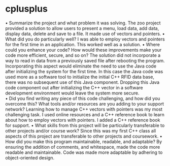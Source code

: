 # cplusplus
•	Summarize the project and what problem it was solving.
The zoo project provided a solution to allow users to present a menu, load data, add data, display data, delete and save to a file.  It made use of vectors and pointers. 
•	What did you do particularly well?
I was able to employ vectors and pointers for the first time in an application.  This worked well as a solution.
•	Where could you enhance your code? How would these improvements make your code more efficient, secure, and so on? The solution did not incorporate a way to read in data from a previously saved file after rebooting the program. Incorporating this aspect would eliminate the need to use the Java code after initializing the system for the first time.  In this case the Java code was used more as a software tool to initialize the initial C++ RFID data base, there was no subsequent use of this Java component.  Dropping this Java code component out after initializing the C++ vector in a software development environment would leave the system more secure.  
•	Did you find writing any piece of this code challenging, and how did you overcome this? What tools and/or resources are you adding to your support network?
Learning how to manage C++ vectors with pointers was my most challenging task.  I used online resources and a C++ reference book to learn about how to employ vectors with pointers.  I added a C++ reference book for support.
•	What skills from this project will be particularly transferable to other projects and/or course work? Since this was my first C++ class all aspects of this project are transferable to other projects and coursework.
•	How did you make this program maintainable, readable, and adaptable?  By ensuring the addition of comments, and whitespace, made the code more readable and maintainable.  Code was made more adaptable by adhering to object-oriented design.


